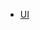 - [UI](https://www.figma.com/design/H1ARrQBgfng2MY1YvqvFXB/MAD-N14?node-id=29-742&p=f&t=MNkcpBCxTpvKag0w-0)
